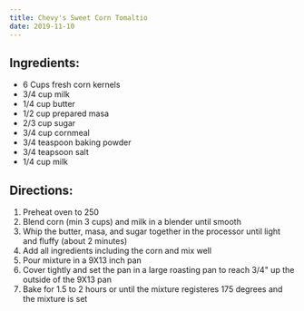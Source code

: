 ```yaml
---
title: Chevy's Sweet Corn Tomaltio
date: 2019-11-10
---
```


## Ingredients:

* 6 Cups fresh corn kernels
* 3/4 cup milk
* 1/4 cup butter
* 1/2 cup prepared masa
* 2/3 cup sugar
* 3/4 cup cornmeal
* 3/4 teaspoon baking powder
* 3/4 teapsoon salt
* 1/4 cup milk

## Directions: 

1. Preheat oven to 250
2. Blend corn (min 3 cups) and milk in a blender until smooth
3. Whip the butter, masa, and sugar together in the processor until light and fluffy (about 2 minutes)
4. Add all ingredients including the corn and mix well
5. Pour mixture in a 9X13 inch pan
6. Cover tightly and set the pan in a large roasting pan to reach 3/4" up the outside of the 9X13 pan
7. Bake for 1.5 to 2 hours or until the mixture registeres 175 degrees and the mixture is set